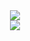 <div align="center" style="display: flex; flex-direction: column;">
  <div style="display: inline-block">
    <img src="https://github-readme-stats.vercel.app/api?username=Zinaro&show_icons=true&theme=dark" />
  </div>
  <div style="display: inline-block">
    <img src="https://github-readme-stats.vercel.app/api/top-langs/?username=Zinaro&langs_count=8&theme=dark" />
  </div>
</div>

